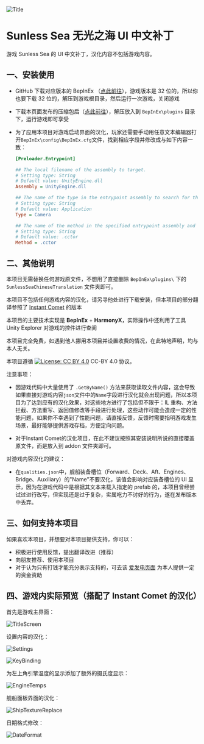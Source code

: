 ![Title](./img/Title.png)

# Sunless Sea 无光之海 UI 中文补丁

游戏 Sunless Sea 的 UI 中文补丁，汉化内容不包括游戏内容。

## 一、安装使用

- GitHub 下载对应版本的 BepInEx （[点此前往](https://github.com/BepInEx/BepInEx/releases)），游戏版本是 32 位的，所以你也要下载 32 位的，解压到游戏根目录，然后运行一次游戏，关闭游戏

- 下载本页面发布的压缩包后（[点此前往](https://github.com/tinygrox/SunlessSeaCN/releases)），解压放入到 `BepInEx\plugins` 目录下，运行游戏即可享受

- 为了应用本项目对游戏启动界面的汉化，玩家还需要手动用任意文本编辑器打开`BepInEx\config\BepInEx.cfg`文件，找到相应字段并修改成与如下内容一致：

  ```ini
  [Preloader.Entrypoint]
  
  ## The local filename of the assembly to target.
  # Setting type: String
  # Default value: UnityEngine.dll
  Assembly = UnityEngine.dll
  
  ## The name of the type in the entrypoint assembly to search for the entrypoint method.
  # Setting type: String
  # Default value: Application
  Type = Camera
  
  ## The name of the method in the specified entrypoint assembly and type to hook and load Chainloader from.
  # Setting type: String
  # Default value: .cctor
  Method = .cctor
  ```

## 二、其他说明

本项目无需替换任何游戏原文件，不想用了直接删除 `BepInEx\plugins\` 下的 `SunlessSeaChineseTranslation` 文件夹即可。

本项目不包括任何游戏内容的汉化，请另寻他处进行下载安装，但本项目的部分翻译参照了 [Instant Comet](https://github.com/InstantComet/SunlessSea) 的版本

本项目的主要技术实现是 **BepInEx** + **HarmonyX**，实际操作中还利用了工具 Unity Explorer 对游戏的控件进行查阅

本项目完全免费，如遇到他人挪用本项目并设置收费的情况，在此特地声明，均与本人无关。

本项目遵循 [![License: CC BY 4.0](https://img.shields.io/badge/License-CC_BY_4.0-lightgrey.svg)](https://creativecommons.org/licenses/by/4.0/) CC-BY 4.0 协议。



注意事项：

- 因游戏代码中大量使用了 `.GetByName()` 方法来获取读取文件内容，这会导致如果直接对游戏内容`json`文件中的`Name`字段进行汉化就会出现问题，所以本项目为了达到应有的汉化效果，对这些地方进行了包括但不限于：IL 重构、方法拦截、方法重写、返回值修改等手段进行处理，这些动作可能会造成一定的性能问题，如果你不幸遇到了性能问题，请直接反馈，反馈时需要指明游戏发生场景，最好能够提供游戏存档，方便定向问题。

- 对于Instant Comet的汉化项目，在此不建议按照其安装说明所说的直接覆盖原文件，而是放入到 addon 文件夹即可。



对游戏内容汉化的建议：

- 在`qualities.json`中，舰船装备槽位（Forward、Deck、Aft、Engines、Bridge、Auxiliary）的"Name"不要汉化，该值会影响对应装备槽位的 UI 显示，因为在游戏代码中是根据其文本来载入指定的 prefab 的，本项目曾经尝试过进行改写，但实现还是过于复杂，实属吃力不讨好的行为，遂在发布版本中丢弃。



## 三、如何支持本项目

如果喜欢本项目，并想要对本项目提供支持，你可以：

- 积极进行使用反馈，提出翻译改进（推荐）
- 向朋友推荐、使用本项目
- 对于认为只有打钱才能充分表示支持的，可去该 [爱发电页面](https://afdian.net/a/tinygrox) 为本人提供一定的资金资助



## 四、游戏内实际预览（搭配了 Instant Comet 的汉化）

首先是游戏主界面：

![TitleScreen](./img/TitleScreen.png)

设置内容的汉化：

![Settings](./img/Settings.png)

![KeyBinding](./img/KeyBinding.png)

为左上角引擎温度的显示添加了额外的摄氏度显示：

![EngineTemps](./img/EngineTemps.png)

舰船面板界面的汉化：

![ShipTextureReplace](./img/ShipTextureReplace.png)

日期格式修改：

![DateFormat](./img/DateFormat.png)
